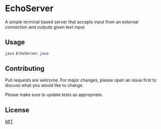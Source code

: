 # EchoServer

A simple terminal based server that accepts input from an external connection and outputs given text input. 

## Usage

```java
java EchoServer.java
```

## Contributing
Pull requests are welcome. For major changes, please open an issue first to discuss what you would like to change.

Please make sure to update tests as appropriate.

## License
[MIT](https://choosealicense.com/licenses/mit/)
